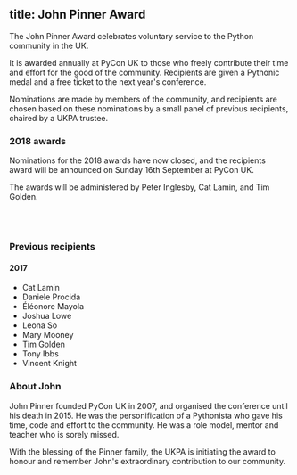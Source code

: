 title: John Pinner Award
---
The John Pinner Award celebrates voluntary service to the Python community in
the UK.

It is awarded annually at PyCon UK to those who freely contribute their time
and effort for the good of the community.  Recipients are given a Pythonic
medal and a free ticket to the next year's conference.

Nominations are made by members of the community, and recipients are chosen
based on these nominations by a small panel of previous recipients, chaired by
a UKPA trustee.


### 2018 awards

Nominations for the 2018 awards have now closed, and the recipients award will
be announced on Sunday 16th September at PyCon UK.

The awards will be administered by Peter Inglesby, Cat Lamin, and Tim Golden.

<br />
<br />

### Previous recipients

#### 2017

* Cat Lamin
* Daniele Procida
* Éléonore Mayola
* Joshua Lowe
* Leona So
* Mary Mooney
* Tim Golden
* Tony Ibbs
* Vincent Knight


### About John

John Pinner founded PyCon UK in 2007, and organised the conference until his
death in 2015. He was the personification of a Pythonista who gave his time,
code and effort to the community. He was a role model, mentor and teacher who
is sorely missed.

With the blessing of the Pinner family, the UKPA is initiating the award to
honour and remember John's extraordinary contribution to our community.
